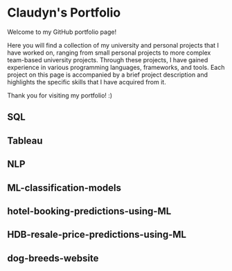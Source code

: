 # Claudyn's Portfolio
Welcome to my GitHub portfolio page! 

Here you will find a collection of my university and personal projects that I have worked on, ranging from small personal projects to more complex team-based university projects. Through these projects, I have gained experience in various programming languages, frameworks, and tools. Each project on this page is accompanied by a brief project description and highlights the specific skills that I have acquired from it. 

Thank you for visiting my portfolio! :)

## SQL
## Tableau
## NLP
## ML-classification-models
## hotel-booking-predictions-using-ML
## HDB-resale-price-predictions-using-ML
## dog-breeds-website
